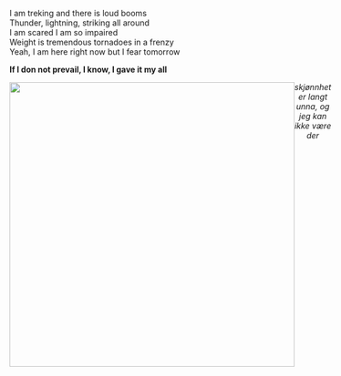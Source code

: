 I am treking and there is loud booms<br>
Thunder, lightning, striking all around<br>
I am scared I am so impaired<br>
Weight is tremendous tornadoes in a frenzy<br>
Yeah, I am here right now but I fear tomorrow

<strong>If I don not prevail, I know, I gave it my all</strong>
<div style="display: flex; flex-direction: row; text-align: center;">
    <div><img src="https://i.ibb.co/DQ0yVyS/forest.jpg" width="500px"></div>
    <div>
        <i>skjønnhet er langt unna, og jeg kan ikke være der</i>
    </div>
</div>
<!---
hellraiserxan/hellraiserxan is a ✨ special ✨ repository because its `README.md` (this file) appears on your GitHub profile.
You can click the Preview link to take a look at your changes.
--->
